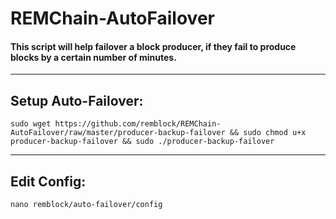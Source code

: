 # REMChain-AutoFailover

#### This script will help failover a block producer, if they fail to produce blocks by a certain number of minutes.

***

## Setup Auto-Failover:

```
sudo wget https://github.com/remblock/REMChain-AutoFailover/raw/master/producer-backup-failover && sudo chmod u+x producer-backup-failover && sudo ./producer-backup-failover
```

***

## Edit Config:

```
nano remblock/auto-failover/config
```
